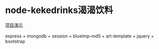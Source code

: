 # node-kekedrinks渴渴饮料
[项目演示](https://m-m-monica.github.io/2020/06/25/node-kekedrinks/)<br><br>
express + mongodb + session + blueimp-md5 + art-template + jquery + bootstrap
